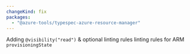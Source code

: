 ```yaml
---
changeKind: fix
packages:
  - "@azure-tools/typespec-azure-resource-manager"
---
```


Adding `@visibility("read")` & optional linting rules linting rules for ARM `provisioningState`